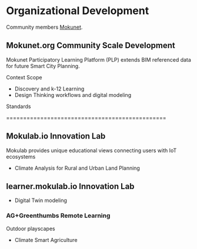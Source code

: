 # Organizational Development

Community members [Mokunet](https://mokunet.org).

## Mokunet.org Community Scale Development

Mokunet Participatory Learning Platform (PLP) extends BIM referenced data for future Smart City Planning.

Context Scope

- Discovery and k-12 Learning
- Design Thinking workflows and digital modeling

Standards

===============================================

## Mokulab.io Innovation Lab

Mokulab provides unique educational views connecting users with IoT ecosystems

- Climate Analysis for Rural and Urban Land Planning

## learner.mokulab.io Innovation Lab

- Digital Twin modeling

### AG+Greenthumbs Remote Learning

Outdoor playscapes

- Climate Smart Agriculture
